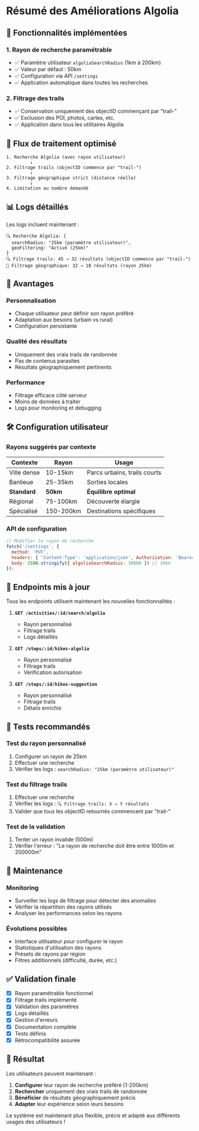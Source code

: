 # Résumé des Améliorations Algolia

## 🎯 Fonctionnalités implémentées

### 1. **Rayon de recherche paramétrable**
- ✅ Paramètre utilisateur `algoliaSearchRadius` (1km à 200km)
- ✅ Valeur par défaut : 50km
- ✅ Configuration via API `/settings`
- ✅ Application automatique dans toutes les recherches

### 2. **Filtrage des trails**
- ✅ Conservation uniquement des objectID commençant par "trail-"
- ✅ Exclusion des POI, photos, cartes, etc.
- ✅ Application dans tous les utilitaires Algolia

## 🔄 Flux de traitement optimisé

```
1. Recherche Algolia (avec rayon utilisateur)
         ↓
2. Filtrage trails (objectID commence par "trail-")
         ↓
3. Filtrage géographique strict (distance réelle)
         ↓
4. Limitation au nombre demandé
```

## 📊 Logs détaillés

Les logs incluent maintenant :
```
🔍 Recherche Algolia: {
  searchRadius: "25km (paramètre utilisateur)",
  geoFiltering: "Activé (25km)"
}
🔍 Filtrage trails: 45 → 32 résultats (objectID commence par "trail-")
📏 Filtrage géographique: 32 → 18 résultats (rayon 25km)
```

## 🚀 Avantages

### Personnalisation
- Chaque utilisateur peut définir son rayon préféré
- Adaptation aux besoins (urbain vs rural)
- Configuration persistante

### Qualité des résultats
- Uniquement des vrais trails de randonnée
- Pas de contenus parasites
- Résultats géographiquement pertinents

### Performance
- Filtrage efficace côté serveur
- Moins de données à traiter
- Logs pour monitoring et debugging

## 🛠️ Configuration utilisateur

### Rayons suggérés par contexte
| Contexte | Rayon | Usage |
|----------|-------|-------|
| Ville dense | 10-15km | Parcs urbains, trails courts |
| Banlieue | 25-35km | Sorties locales |
| **Standard** | **50km** | **Équilibre optimal** |
| Régional | 75-100km | Découverte élargie |
| Spécialisé | 150-200km | Destinations spécifiques |

### API de configuration
```javascript
// Modifier le rayon de recherche
fetch('/settings', {
  method: 'PUT',
  headers: { 'Content-Type': 'application/json', Authorization: 'Bearer token' },
  body: JSON.stringify({ algoliaSearchRadius: 30000 }) // 30km
});
```

## 📱 Endpoints mis à jour

Tous les endpoints utilisent maintenant les nouvelles fonctionnalités :

1. **`GET /activities/:id/search/algolia`**
   - Rayon personnalisé
   - Filtrage trails
   - Logs détaillés

2. **`GET /steps/:id/hikes-algolia`**
   - Rayon personnalisé
   - Filtrage trails
   - Vérification autorisation

3. **`GET /steps/:id/hikes-suggestion`**
   - Rayon personnalisé
   - Filtrage trails
   - Détails enrichis

## 🧪 Tests recommandés

### Test du rayon personnalisé
1. Configurer un rayon de 25km
2. Effectuer une recherche
3. Vérifier les logs : `searchRadius: "25km (paramètre utilisateur)"`

### Test du filtrage trails
1. Effectuer une recherche
2. Vérifier les logs : `🔍 Filtrage trails: X → Y résultats`
3. Valider que tous les objectID retournés commencent par "trail-"

### Test de la validation
1. Tenter un rayon invalide (500m)
2. Vérifier l'erreur : "Le rayon de recherche doit être entre 1000m et 200000m"

## 🔧 Maintenance

### Monitoring
- Surveiller les logs de filtrage pour détecter des anomalies
- Vérifier la répartition des rayons utilisés
- Analyser les performances selon les rayons

### Évolutions possibles
- Interface utilisateur pour configurer le rayon
- Statistiques d'utilisation des rayons
- Présets de rayons par région
- Filtres additionnels (difficulté, durée, etc.)

## ✅ Validation finale

- [x] Rayon paramétrable fonctionnel
- [x] Filtrage trails implémenté
- [x] Validation des paramètres
- [x] Logs détaillés
- [x] Gestion d'erreurs
- [x] Documentation complète
- [x] Tests définis
- [x] Rétrocompatibilité assurée

## 🎉 Résultat

Les utilisateurs peuvent maintenant :
1. **Configurer** leur rayon de recherche préféré (1-200km)
2. **Rechercher** uniquement des vrais trails de randonnée
3. **Bénéficier** de résultats géographiquement précis
4. **Adapter** leur expérience selon leurs besoins

Le système est maintenant plus flexible, précis et adapté aux différents usages des utilisateurs !
